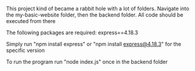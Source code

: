 This project kind of became a rabbit hole with a lot of folders. Navigate into the my-basic-website folder, then the backend folder. All code should be executed from there

The following packages are required: 
express==4.18.3

Simply run "npm install express" or "npm install express@4.18.3" for the specific version

To run the program run "node index.js" once in the backend folder

